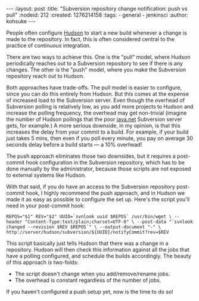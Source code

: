 --- :layout: post :title: "Subversion repository change notification: push vs pull" :nodeid: 212 :created: 1276214158 :tags: - general - jenkinsci :author: kohsuke ---

People often configure <a href="http://en.wikipedia.org/wiki/Hudson%20%28software%29" id="aptureLink_XD1hbqM4Nj">Hudson</a> to start a new build whenever a change is made to the repository. In fact, this is often considered central to the practice of continuous integration.

There are two ways to achieve this. One is the "pull" model, where Hudson periodically reaches out to a Subversion repository to see if there is any changes. The other is the "push" model, where you make the Subversion repository reach out to Hudson.

Both approaches have trade-offs. The pull model is easier to configure, since you can do this entirely from Hudson. But this comes at the expense of increased load to the Subversion server. Even though the overhead of Subversion polling is relatively low, as you add more projects to Hudson and increase the polling frequency, the overhead may get non-trivial (imagine the number of Hudson pollings that the poor [java.net](http://java.net) Subversion server gets, for example.) A more serious downside, in my opinion, is that this increases the delay from your commit to a build. For example, if your build just takes 5 mins, then even if you poll every minute, you pay on average 30 seconds delay before a build starts — a 10% overhead!

The push approach eliminates those two downsides, but it requires a post-commit hook configuration in the Subversion repository, which has to be done manually by the administrator, because those scripts are not exposed to external systems like Hudson.

With that said, if you do have an access to the Subversion repository post-commit hook, I highly recommend the push approach, and in Hudson we made it as easy as possible to configure the set up. Here's the script you'll need in your post-commit hook:

`` REPOS="$1" REV="$2" UUID=`svnlook uuid $REPOS` /usr/bin/wget \ --header "Content-Type:text/plain;charset=UTF-8" \ --post-data "`svnlook changed --revision $REV $REPOS`" \ --output-document "-" \ http://server/hudson/subversion/${UUID}/notifyCommit?rev=$REV ``

This script basically just tells Hudson that there was a change in a repository. Hudson will then check this information against all the jobs that have a polling configured, and schedule the builds accordingly. The beauty of this approach is two-folds:

- The script doesn't change when you add/remove/rename jobs.
- The overhead is constant regardless of the number of jobs.

If you haven't configured a push setup yet, now is the time to do so!
